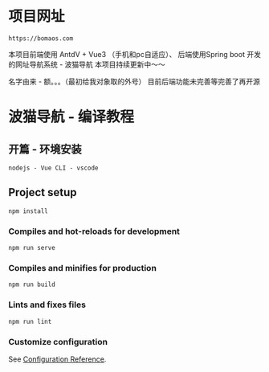 # 项目网址
```
https://bomaos.com
```

本项目前端使用 AntdV + Vue3 （手机和pc自适应）、 后端使用Spring boot 开发的网址导航系统 - 波猫导航
本项目持续更新中～～

名字由来 - 额。。。（最初给我对象取的外号）
目前后端功能未完善等完善了再开源

# 波猫导航 - 编译教程

## 开篇 - 环境安装
```
nodejs - Vue CLI - vscode
```

## Project setup
```
npm install
```

### Compiles and hot-reloads for development
```
npm run serve
```

### Compiles and minifies for production
```
npm run build
```

### Lints and fixes files
```
npm run lint
```

### Customize configuration
See [Configuration Reference](https://cli.vuejs.org/config/).

